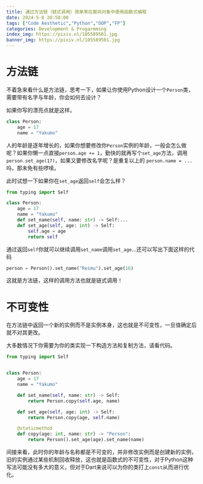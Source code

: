 ```yaml
---
title: 通过方法链（链式调用）简单来在面向对象中使用函数式编程
date: 2024-5-8 20:58:00
tags: ["Code Aesthetic","Python","OOP","FP"]
categories: Development & Progarmming
index_img: https://pixiv.nl/105589501.jpg
banner_img: https://pixiv.nl/105589501.jpg
---
```


# 方法链

不着急来看什么是方法链，思考一下，如果让你使用Python设计一个`Person`类，需要带有名字与年龄，你会如何去设计？

如果你写的漂亮点就是这样。

```python
class Person:
    age = 17
    name = "Yakumo"
```

人的年龄是逐年增长的，如果你想要修改你`Person`实例的年龄，一般会怎么做呢？如果你懒一点直接`person.age += 1`，勤快的就再写个`set_age`方法，调用`person.set_age(17)`，如果又要修改名字呢？是重复以上的 `person.name = ...`吗，那未免有些啰嗦。

此时试想一下如果你在`set_age`返回`self`会怎么样？

```python
from typing import Self

class Person:
    age = 17
    name = "Yakumo"
    def set_name(self, name: str) -> Self:...
    def set_age(self, age: int) -> Self:
        self.age = age
        return self
```

通过返回`self`你就可以继续调用`set_name`调用`set_age`...还可以写出下面这样的代码

```python
person = Person().set_name("Reimu").set_age(16)
```

这就是方法链，这样的调用方法也就是链式调用！

# 不可变性

在方法链中返回一个新的实例而不是实例本身，这也就是不可变性，一旦值确定后就不对其更改。

大多数情况下你需要为你的类实现一下构造方法和复制方法，请看代码。

```python
from typing import Self


class Person:
    age = 17
    name = "Yakumo"

    def set_name(self, name: str) -> Self:
        return Person.copy(self.age, name)

    def set_age(self, age: int) -> Self:
        return Person.copy(age, self.name)

    @staticmethod
    def copy(age: int, name: str) -> "Person":
        return Person().set_age(age).set_name(name)
```

间接来看，此时你的年龄与名称都是不可变的，并非修改实例而是创建新的实例，旧的实例通过某些机制回收释放，这也就是函数式的不可变性，对于Python这种写法可能没有多大的意义，但对于Dart来说可以为你的类打上`const`从而进行优化。
